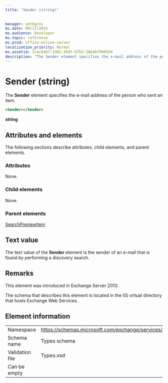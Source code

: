 ```yaml
---
title: "Sender (string)"
 
 
manager: sethgros
ms.date: 09/17/2015
ms.audience: Developer
ms.topic: reference
ms.prod: office-online-server
localization_priority: Normal
ms.assetid: 2c4c94b7-2d81-4585-b7b5-38646f990594
description: "The Sender element specifies the e-mail address of the person who sent an item."
---
```


# Sender (string)

The **Sender** element specifies the e-mail address of the person who sent an item. 
  
```XML
<Sender></Sender>
```

 **string**
## Attributes and elements

The following sections describe attributes, child elements, and parent elements.
  
### Attributes

None.
  
### Child elements

None.
  
### Parent elements

[SearchPreviewItem](searchpreviewitem.md)
  
## Text value

The text value of the **Sender** element is the sender of an e-mail that is found by performing a discovery search. 
  
## Remarks

This element was introduced in Exchange Server 2013.
  
The schema that describes this element is located in the IIS virtual directory that hosts Exchange Web Services.
  
## Element information

|||
|:-----|:-----|
|Namespace  <br/> |https://schemas.microsoft.com/exchange/services/2006/types  <br/> |
|Schema name  <br/> |Types schema  <br/> |
|Validation file  <br/> |Types.xsd  <br/> |
|Can be empty  <br/> ||
   

